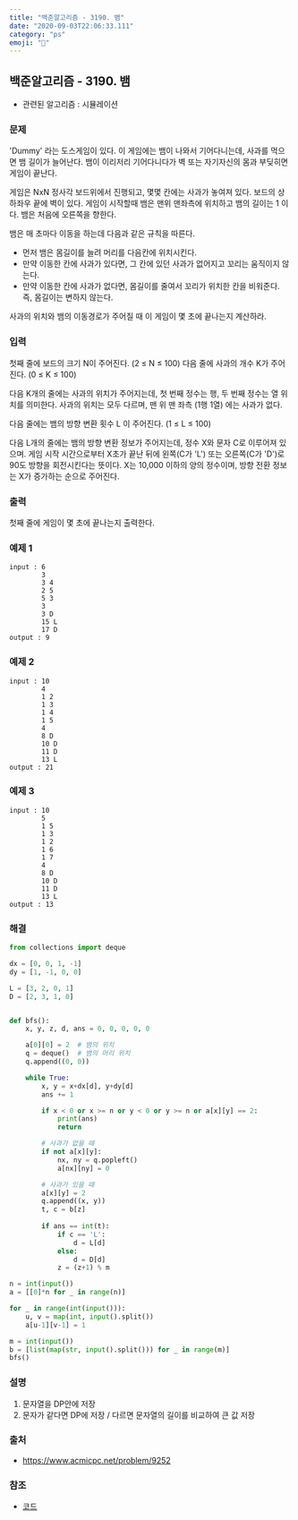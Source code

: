 ```yaml
---
title: "백준알고리즘 - 3190. 뱀"
date: "2020-09-03T22:06:33.111"
category: "ps"
emoji: "🌄"
---
```


## 백준알고리즘 - 3190. 뱀

- 관련된 알고리즘 : 시뮬레이션

### 문제

 'Dummy' 라는 도스게임이 있다. 이 게임에는 뱀이 나와서 기어다니는데, 사과를 먹으면 뱀 길이가 늘어난다. 뱀이 이리저리 기어다니다가 벽 또는 자기자신의 몸과 부딪히면 게임이 끝난다.

게임은 NxN 정사각 보드위에서 진행되고, 몇몇 칸에는 사과가 놓여져 있다. 보드의 상하좌우 끝에 벽이 있다. 게임이 시작할때 뱀은 맨위 맨좌측에 위치하고 뱀의 길이는 1 이다. 뱀은 처음에 오른쪽을 향한다.

뱀은 매 초마다 이동을 하는데 다음과 같은 규칙을 따른다.

- 먼저 뱀은 몸길이를 늘려 머리를 다음칸에 위치시킨다.
- 만약 이동한 칸에 사과가 있다면, 그 칸에 있던 사과가 없어지고 꼬리는 움직이지 않는다.
- 만약 이동한 칸에 사과가 없다면, 몸길이를 줄여서 꼬리가 위치한 칸을 비워준다. 즉, 몸길이는 변하지 않는다.

사과의 위치와 뱀의 이동경로가 주어질 때 이 게임이 몇 초에 끝나는지 계산하라.

### 입력

첫째 줄에 보드의 크기 N이 주어진다. (2 ≤ N ≤ 100) 다음 줄에 사과의 개수 K가 주어진다. (0 ≤ K ≤ 100)

다음 K개의 줄에는 사과의 위치가 주어지는데, 첫 번째 정수는 행, 두 번째 정수는 열 위치를 의미한다. 사과의 위치는 모두 다르며, 맨 위 맨 좌측 (1행 1열) 에는 사과가 없다.

다음 줄에는 뱀의 방향 변환 횟수 L 이 주어진다. (1 ≤ L ≤ 100)

다음 L개의 줄에는 뱀의 방향 변환 정보가 주어지는데,  정수 X와 문자 C로 이루어져 있으며. 게임 시작 시간으로부터 X초가 끝난 뒤에 왼쪽(C가 'L') 또는 오른쪽(C가 'D')로 90도 방향을 회전시킨다는 뜻이다. X는 10,000 이하의 양의 정수이며, 방향 전환 정보는 X가 증가하는 순으로 주어진다.

### 출력

첫째 줄에 게임이 몇 초에 끝나는지 출력한다.

### 예제 1

```
input : 6
        3
        3 4
        2 5
        5 3
        3
        3 D
        15 L
        17 D
output : 9
```

### 예제 2

```
input : 10
        4
        1 2
        1 3
        1 4
        1 5
        4
        8 D
        10 D
        11 D
        13 L
output : 21
```

### 예제 3

```
input : 10
        5
        1 5
        1 3
        1 2
        1 6
        1 7
        4
        8 D
        10 D
        11 D
        13 L
output : 13
```

### 해결 

```python
from collections import deque

dx = [0, 0, 1, -1]
dy = [1, -1, 0, 0]

L = [3, 2, 0, 1]
D = [2, 3, 1, 0]


def bfs():
    x, y, z, d, ans = 0, 0, 0, 0, 0

    a[0][0] = 2  # 뱀의 위치
    q = deque()  # 뱀의 머리 위치
    q.append((0, 0))

    while True:
        x, y = x+dx[d], y+dy[d]
        ans += 1

        if x < 0 or x >= n or y < 0 or y >= n or a[x][y] == 2:
            print(ans)
            return

        # 사과가 없을 때
        if not a[x][y]:
            nx, ny = q.popleft()
            a[nx][ny] = 0

        # 사과가 있을 때
        a[x][y] = 2
        q.append((x, y))
        t, c = b[z]
        
        if ans == int(t):
            if c == 'L':
                d = L[d]
            else:
                d = D[d]
            z = (z+1) % m

n = int(input())
a = [[0]*n for _ in range(n)]

for _ in range(int(input())):
    u, v = map(int, input().split())
    a[u-1][v-1] = 1

m = int(input())
b = [list(map(str, input().split())) for _ in range(m)]
bfs()
```

### 설명

1. 문자열을 DP안에 저장
2. 문자가 같다면 DP에 저장 / 다르면 문자열의 길이를 비교하여 큰 값 저장


### 출처

- https://www.acmicpc.net/problem/9252

### 참조

- [코드](https://rebas.kr/785)